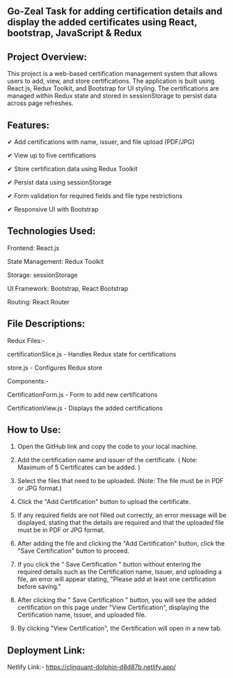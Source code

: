 ## Go-Zeal Task for adding certification details and display the added certificates using React, bootstrap, JavaScript & Redux

## Project Overview:

This project is a web-based certification management system that allows users to add, view, and store certifications. The application is built using React.js, Redux Toolkit, and Bootstrap for UI styling. The certifications are managed within Redux state and stored in sessionStorage to persist data across page refreshes.

## Features:

✔ Add certifications with name, issuer, and file upload (PDF/JPG)

✔ View up to five certifications

✔ Store certification data using Redux Toolkit

✔ Persist data using sessionStorage

✔ Form validation for required fields and file type restrictions

✔ Responsive UI with Bootstrap


## Technologies Used:

Frontend: React.js

State Management: Redux Toolkit

Storage: sessionStorage

UI Framework: Bootstrap, React Bootstrap

Routing: React Router


## File Descriptions:

Redux Files:-

certificationSlice.js - Handles Redux state for certifications

store.js - Configures Redux store

Components:-

CertificationForm.js - Form to add new certifications

CertificationView.js - Displays the added certifications


## How to Use:

1. Open the GitHub link and copy the code to your local machine.

2. Add the certification name and issuer of the certificate. ( Note: Maximum of 5 Certificates can be added. )

3. Select the files that need to be uploaded. (Note: The file must be in PDF or JPG format.)

4. Click the "Add Certification" button to upload the certificate.

5. If any required fields are not filled out correctly, an error message will be displayed, stating that the details are required and that the uploaded file must be in PDF or JPG format.

6. After adding the file and clicking the "Add Certification" button, click the "Save Certification" button to proceed.

7. If you click the " Save Certification " button without entering the required details such as the Certification name, Issuer, and uploading a file, an error will appear stating, "Please add at least one certification before saving."

8. After clicking the " Save Certification " button, you will see the added certification on this page under "View Certification", displaying the Certification name, Issuer, and uploaded file.

9. By clicking "View Certification", the Certification will open in a new tab.

## Deployment Link:

Netlify Link:-  https://clinquant-dolphin-d8d87b.netlify.app/
